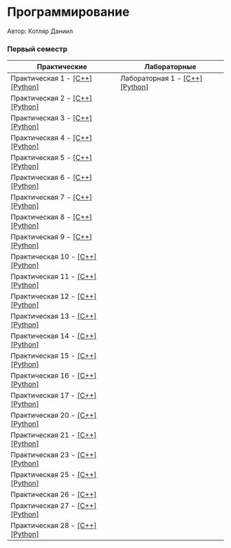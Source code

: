 # Программирование

Автор: Котляр Даниил

### Первый семестр

| Практические | Лабораторные |
| ------------ | ------------ |
| Практическая 1 - [[C++]](./Practice/01/C++/) [[Python]](./Practice/01/Python/) | Лабораторная 1 - [[C++]](./Labs/01/C++/) [[Python]](./Labs/01/Python/) |
| Практическая 2 - [[C++]](./Practice/02/C++/) [[Python]](./Practice/02/Python/) |  |
| Практическая 3 - [[C++]](./Practice/03/C++/) [[Python]](./Practice/03/Python/) |  |
| Практическая 4 - [[C++]](./Practice/04/C++/) [[Python]](./Practice/04/Python/) |  |
| Практическая 5 - [[C++]](./Practice/05/C++/) [[Python]](./Practice/05/Python/) |  |
| Практическая 6 - [[C++]](./Practice/06/C++/) [[Python]](./Practice/06/Python/) |  |
| Практическая 7 - [[C++]](./Practice/07/C++/) [[Python]](./Practice/07/Python/) |  |
| Практическая 8 - [[C++]](./Practice/08/C++/) [[Python]](./Practice/08/Python/) |  |
| Практическая 9 - [[C++]](./Practice/09/C++/) [[Python]](./Practice/09/Python/) |  |
| Практическая 10 - [[C++]](./Practice/10/C++/) [[Python]](./Practice/10/Python/) |  |
| Практическая 11 - [[C++]](./Practice/11/C++/) [[Python]](./Practice/11/Python/) |  |
| Практическая 12 - [[C++]](./Practice/12/C++/) [[Python]](./Practice/12/Python/) |  |
| Практическая 13 - [[C++]](./Practice/13/C++/) [[Python]](./Practice/13/Python/) |  |
| Практическая 14 - [[C++]](./Practice/14/C++/) [[Python]](./Practice/14/Python/) |  |
| Практическая 15 - [[C++]](./Practice/15/C++/) [[Python]](./Practice/15/Python/) |  |
| Практическая 16 - [[C++]](./Practice/16/C++/) [[Python]](./Practice/16/Python/) |  |
| Практическая 17 - [[C++]](./Practice/17/C++/) [[Python]](./Practice/17/Python/) |  |
| Практическая 20 - [[C++]](./Practice/20/C++/) [[Python]](./Practice/20/Python/) |  |
| Практическая 21 - [[C++]](./Practice/21/C++/) [[Python]](./Practice/21/Python/) |  |
| Практическая 23 - [[C++]](./Practice/23/C++/) [[Python]](./Practice/23/Python/) |  |
| Практическая 25 - [[C++]](./Practice/25/C++/) [[Python]](./Practice/25/Python/) |  |
| Практическая 26 - [[C++]](./Practice/26/C++/) |  |
| Практическая 27 - [[C++]](./Practice/27/C++/) [[Python]](./Practice/27/Python/) |  |
| Практическая 28 - [[C++]](./Practice/28/C++/) [[Python]](./Practice/28/Python/) |  |